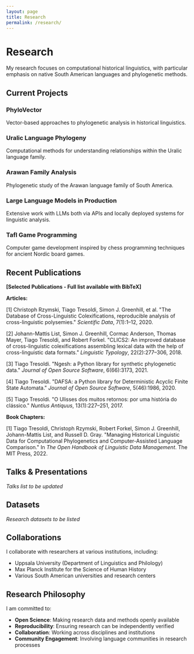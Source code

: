 ```yaml
---
layout: page
title: Research
permalink: /research/
---
```


# Research

My research focuses on computational historical linguistics, with particular emphasis on native South American languages and phylogenetic methods.

## Current Projects

### PhyloVector
Vector-based approaches to phylogenetic analysis in historical linguistics.

### Uralic Language Phylogeny
Computational methods for understanding relationships within the Uralic language family.

### Arawan Family Analysis
Phylogenetic study of the Arawan language family of South America.

### Large Language Models in Production
Extensive work with LLMs both via APIs and locally deployed systems for linguistic analysis.

### Tafl Game Programming
Computer game development inspired by chess programming techniques for ancient Nordic board games.

## Recent Publications

**[Selected Publications - Full list available with BibTeX]**

**Articles:**

[1] Christoph Rzymski, Tiago Tresoldi, Simon J. Greenhill, et al. "The Database of Cross-Linguistic Colexifications, reproducible analysis of cross-linguistic polysemies." *Scientific Data*, 7(1):1–12, 2020.

[2] Johann-Mattis List, Simon J. Greenhill, Cormac Anderson, Thomas Mayer, Tiago Tresoldi, and Robert Forkel. "CLICS2: An improved database of cross-linguistic colexifications assembling lexical data with the help of cross-linguistic data formats." *Linguistic Typology*, 22(2):277–306, 2018.

[3] Tiago Tresoldi. "Ngesh: a Python library for synthetic phylogenetic data." *Journal of Open Source Software*, 6(66):3173, 2021.

[4] Tiago Tresoldi. "DAFSA: a Python library for Deterministic Acyclic Finite State Automata." *Journal of Open Source Software*, 5(46):1986, 2020.

[5] Tiago Tresoldi. "O Ulisses dos muitos retornos: por uma história do clássico." *Nuntius Antiquus*, 13(1):227–251, 2017.

**Book Chapters:**

[1] Tiago Tresoldi, Christoph Rzymski, Robert Forkel, Simon J. Greenhill, Johann-Mattis List, and Russell D. Gray. "Managing Historical Linguistic Data for Computational Phylogenetics and Computer-Assisted Language Comparison." In *The Open Handbook of Linguistic Data Management*. The MIT Press, 2022.

## Talks & Presentations

*Talks list to be updated*

## Datasets

*Research datasets to be listed*

## Collaborations

I collaborate with researchers at various institutions, including:
- Uppsala University (Department of Linguistics and Philology)
- Max Planck Institute for the Science of Human History
- Various South American universities and research centers

## Research Philosophy

I am committed to:
- **Open Science**: Making research data and methods openly available
- **Reproducibility**: Ensuring research can be independently verified
- **Collaboration**: Working across disciplines and institutions
- **Community Engagement**: Involving language communities in research processes
